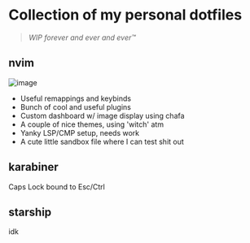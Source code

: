 # Collection of my personal dotfiles
>*WIP forever and ever and ever™*
## nvim
![image](https://github.com/user-attachments/assets/ee4dab20-72cf-4e25-86a9-5578977685b5)
- Useful remappings and keybinds
- Bunch of cool and useful plugins
- Custom dashboard w/ image display using chafa
- A couple of nice themes, using 'witch' atm
- Yanky LSP/CMP setup, needs work
- A cute little sandbox file where I can test shit out
## karabiner
Caps Lock bound to Esc/Ctrl
## starship
idk
